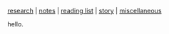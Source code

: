 [research](./story.html) |  [notes](./notes.html)  |  [reading list](./story.html)  |  [story](./story.html)  |  [miscellaneous](./miscellaneous.html)

hello.
